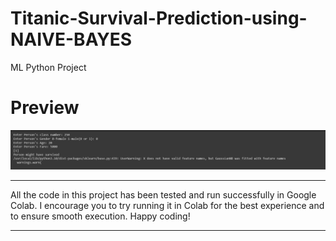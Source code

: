 # Titanic-Survival-Prediction-using-NAIVE-BAYES
ML Python Project

# Preview
![](https://github.com/developer-venish/Titanic-Survival-Prediction-using-NAIVE-BAYES/blob/main/demo.png)

---------------------------------------------------------------------------------------

All the code in this project has been tested and run successfully in Google Colab. I encourage you to try running it in Colab for the best experience and to ensure smooth execution. Happy coding!

---------------------------------------------------------------------------------------

